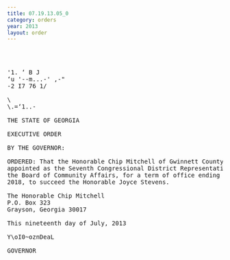 ```yaml
---
title: 07.19.13.05_0
category: orders
year: 2013
layout: order
---
```


<pre>   
    

'1. ‘ B J
‘u '--m...-' ,-"
-2 I7 76 1/

\
\.=‘1..-

THE STATE OF GEORGIA

EXECUTIVE ORDER

BY THE GOVERNOR:

ORDERED: That the Honorable Chip Mitchell of Gwinnett County, Georgia, is
appointed as the Seventh Congressional District Representative to
the Board of Community Affairs, for a term of office ending July 1,
2018, to succeed the Honorable Joyce Stevens.

The Honorable Chip Mitchell
P.O. Box 323
Grayson, Georgia 30017

This nineteenth day of July, 2013

Y\oI0~oznDeaL

GOVERNOR

</pre>
